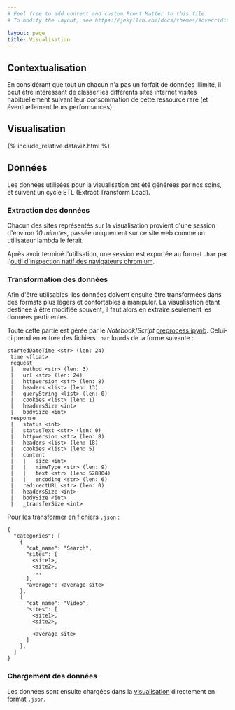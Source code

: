 ```yaml
---
# Feel free to add content and custom Front Matter to this file.
# To modify the layout, see https://jekyllrb.com/docs/themes/#overriding-theme-defaults

layout: page
title: Visualisation
---
```


## Contextualisation

En considérant que tout un chacun n'a pas un forfait de données illimité, il peut être intéressant de classer les différents sites internet visités habituellement suivant leur consommation de cette ressource rare (et éventuellement leurs performances).

## Visualisation

{% include_relative dataviz.html %}

## Données

Les données utilisées pour la visualisation ont été générées par nos soins, et suivent un cycle ETL (Extract Transform Load).

### Extraction des données

Chacun des sites représentés sur la visualisation provient d'une session d'environ *10 minutes*, passée uniquement sur ce site web comme un utilisateur lambda le ferait.

Après avoir terminé l'utilisation, une session est exportée au format `.har` par l'[outil d'inspection natif des navigateurs chromium](https://developers.google.com/web/tools/chrome-devtools/network).

### Transformation des données

Afin d'être utilisables, les données doivent ensuite être transformées dans des formats plus légers et confortables à manipuler.
La visualisation étant destinée à être modifiée souvent, il faut alors en extraire seulement les données pertinentes.

Toute cette partie est gérée par le *Notebook*/*Script* [preprocess.ipynb](https://github.com/DataViz-2019-10/website-data-consumption/blob/master/preprocess.ipynb). Celui-ci prend en entrée des fichiers `.har` lourds de la forme suivante :

``` 
startedDateTime <str> (len: 24)
 time <float>
 request
 |   method <str> (len: 3)
 |   url <str> (len: 24)
 |   httpVersion <str> (len: 8)
 |   headers <list> (len: 13)
 |   queryString <list> (len: 0)
 |   cookies <list> (len: 1)
 |   headersSize <int>
 |   bodySize <int>
 response
 |   status <int>
 |   statusText <str> (len: 0)
 |   httpVersion <str> (len: 8)
 |   headers <list> (len: 18)
 |   cookies <list> (len: 5)
 |   content
 |   |   size <int>
 |   |   mimeType <str> (len: 9)
 |   |   text <str> (len: 528804)
 |   |   encoding <str> (len: 6)
 |   redirectURL <str> (len: 0)
 |   headersSize <int>
 |   bodySize <int>
 |   _transferSize <int>
```

Pour les transformer en fichiers `.json` :

```
{
  "categories": [
    {
      "cat_name": "Search",
      "sites": [
        <site1>,
        <site2>,
        ...
      ],
      "average": <average site>
    },
    {
      "cat_name": "Video",
      "sites": [
        <site1>,
        <site2>,
        ...
        <average site>
      ]
    },
  ]
}
```

### Chargement des données

Les données sont ensuite chargées dans la [visualisation](./dataviz.html) directement en format `.json`.
